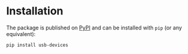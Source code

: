 # Installation

The package is published on [PyPI](https://pypi.org/project/usb-devices/) and can be installed with `pip` (or any equivalent):

```bash
pip install usb-devices
```
